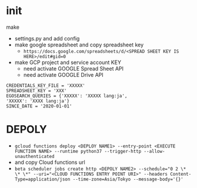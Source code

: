 # init

make

- settings.py and add config
- make google spreadsheet and copy spreadsheet key
  - `https://docs.google.com/spreadsheets/d/<SPREAD SHEET KEY IS HERE>/edit#gid=0`
- make GCP project and service account KEY
  - need activate GOOGLE Spread Sheet API
  - need activate GOOGLE Drive API

```
CREDENTIALS_KEY_FILE = 'XXXXX'
SPREADSHEET_KEY = 'XXX'
EGOSEARCH_QUERIES = {'XXXXX': 'XXXXX lang:ja',
'XXXXX': 'XXXX lang:ja'}
SINCE_DATE = '2020-01-01'
```

# DEPOLY

- `gcloud functions deploy <DEPLOY NAME1> --entry-point <EXECUTE FUNCTION NAME> --runtime python37 --trigger-http --allow-unauthenticated`
- and copy Cloud functions url
- `beta scheduler jobs create http <DEPOLY NAME2> --schedule="0 2 \* \* \*" --uri="<CLOUD FUNCTIONS ENTRY POINT URI>" --headers Content-Type=application/json --time-zone=Asia/Tokyo --message-body='{}'`
